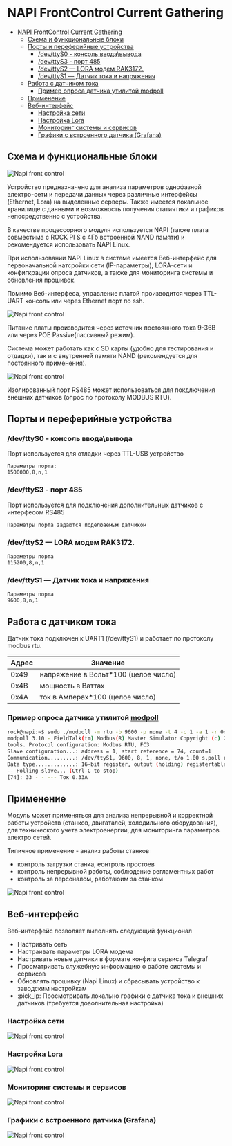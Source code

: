 # NAPI FrontControl Current Gathering 

- [NAPI FrontControl Current Gathering](#napi-frontcontrol-current-gathering)
  - [Схема и функциональные блоки](#схема-и-функциональные-блоки)
  - [Порты и переферийные устройства](#порты-и-переферийные-устройства)
    - [/dev/ttyS0 - консоль ввода\\вывода](#devttys0---консоль-вводавывода)
    - [/dev/ttyS3 - порт 485](#devttys3---порт-485)
    - [/dev/ttyS2 — LORA модем RAK3172.](#devttys2--lora-модем-rak3172)
    - [/dev/ttyS1 — Датчик тока и напряжения](#devttys1--датчик-тока-и-напряжения)
  - [Работа с датчиком тока](#работа-с-датчиком-тока)
    - [Пример опроса датчика утилитой modpoll](#пример-опроса-датчика-утилитой-modpoll)
  - [Применение](#применение)
  - [Веб-интерфейс](#веб-интерфейс)
    - [Настройка сети](#настройка-сети)
    - [Настройка Lora](#настройка-lora)
    - [Мониторинг системы и сервисов](#мониторинг-системы-и-сервисов)
    - [Графики с встроенного датчика (Grafana)](#графики-с-встроенного-датчика-grafana)


## Схема и функциональные блоки

 ![Napi front control](img-c/c0.png)

Устройство предназначено для анализа параметров однофазной электро-сети
и передачи данных через различные интерфейсы (Ethernet, Lora) на выделенные серверы. Также имеется локальное хранилище с данными и возможность получения
статичтики и графиков непосредственно с устройства. 

В качестве процессорного модуля используется NAPI (также плата совместима с ROCK PI S c 4Гб встроенной NAND памяти) и рекомендуется использовать NAPI Linux.

При использовании NAPI Linux в системе имеется Веб-интерфейс для первоначальной натсройки сети (IP-параметры), LORA-сети и конфигкрации опроса датчиков, а также для мониторинга системы и обновления прошивок.

Помимо Веб-интерфеса, управление платой производится через TTL-UART консоль или через Ethernet порт по ssh.

 ![Napi front control](img-c/c1.png)

 Питание платы производится через источник постоянного тока 9-36В или через POE Passive(пассивный режим). 

 Система может работать как с SD карты (удобно для тестирования и отдадки), так и с внутренней памяти NAND (рекомендуется для постоянного применения).


 ![Napi front control](img-c/c2.png)

Изолированный порт RS485 может использоваться для покдлючения внешних датчиков (опрос по протоколу MODBUS RTU). 


## Порты и переферийные устройства

### /dev/ttyS0 - консоль ввода\вывода
Порт используется для отладки через TTL-USB устройство

```
Параметры порта:
1500000,8,n,1
```

### /dev/ttyS3 - порт 485
Порт используется для подключения дополнительных датчиков с интерфесом RS485

```
Параметры порта задаются поделюаемым датчиком
 ```
### /dev/ttyS2 — LORA модем RAK3172. 
```
Параметры порта
115200,8,n,1
```
### /dev/ttyS1 — Датчик тока и напряжения

```
Параметры порта
9600,8,n,1
```

## Работа с датчиком тока
Датчик тока подключен к UART1 (/dev/ttyS1) и работает по
протоколу modbus rtu.

| Адрес | Значение                           |
--------|------------------------------------|
|0x49   |напряжение в Вольт*100 (целое число)|
|0x4B   |мощность в Ваттах                   |
|0x4A   |ток в Амперах*100 (целое число)     |

### Пример опроса датчика утилитой [modpoll](https://www.modbusdriver.com/modpoll.html)
```bash
rock@napi:~$ sudo ./modpoll -m rtu -b 9600 -p none -t 4 -c 1 -a 1 -r 0x4A /dev/ttyS1
modpoll 3.10 - FieldTalk(tm) Modbus(R) Master Simulator Copyright (c) 2002-2021 proconX Pty Ltd Visit https://www.modbusdriver.com for Modbus libraries and
tools. Protocol configuration: Modbus RTU, FC3
Slave configuration...: address = 1, start reference = 74, count=1
Communication.........: /dev/ttyS1, 9600, 8, 1, none, t/o 1.00 s,poll rate 1000 ms
Data type.............: 16-bit register, output (holding) registertable
-- Polling slave... (Ctrl-C to stop)
[74]: 33 - - --- Ток 0.33А
```
## Применение 

Модуль может применяться для анализа непрерывной и корректной работы устройств (станков, двигаталей, холодильного оборудования), для технического учета электроэнергии, для мониторинга параметров электро сетей. 

Типичное применение - анализ работы станков 
- контроль загрузки станка, еонтроль простоев
- контроль непрерывной работы, соблюдение регламентных работ
- контроль за персоналом, работаюим за станком

![Napi front control](img-c/c3.png)


## Веб-интерфейс

Веб-интерфейс позволяет выполнять следующий функционал
- Настривать сеть
- Настраивать параметры LORA модема
- Настривать новые датчики в формате конфига сервиса Telegraf
- Просматривать служебную информацию о работе системы и сервисов
- Обновлять прошивку (Napi Linux) и сбрасывать устройство к заводским настройкам
- :pick_ip: Просмотривать локально графики с датчика тока и внешних датчиков (требуется доаолнительная настройка)

### Настройка сети

![Napi front control](img-c/в2.png)

### Настройка Lora

![Napi front control](img-c/в1.png)

### Мониторинг системы и сервисов

![Napi front control](img-c/в3.png)

### Графики с встроенного датчика (Grafana)

![Napi front control](img-c/в4.png)